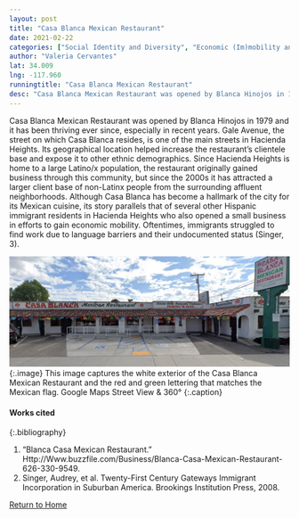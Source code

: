 ```yaml
---
layout: post
title: "Casa Blanca Mexican Restaurant"
date: 2021-02-22
categories: ["Social Identity and Diversity", "Economic (Im)mobility and Class"]
author: "Valeria Cervantes"
lat: 34.009
lng: -117.960
runningtitle: "Casa Blanca Mexican Restaurant"
desc: "Casa Blanca Mexican Restaurant was opened by Blanca Hinojos in 1979 and it has been thriving ever since, especially in recent years."
---
```

Casa Blanca Mexican Restaurant was opened by Blanca Hinojos in 1979 and it has been thriving ever since, especially in recent years. Gale Avenue, the street on which Casa Blanca resides, is one of the main streets in Hacienda Heights. Its geographical location helped increase the restaurant’s clientele base and expose it to other ethnic demographics. Since Hacienda Heights is home to a large Latino/x population, the restaurant originally gained business through this community, but since the 2000s it has attracted a larger client base of non-Latinx people from the surrounding affluent neighborhoods. Although Casa Blanca has become a hallmark of the city for its Mexican cuisine, its story parallels that of several other Hispanic immigrant residents in Hacienda Heights who also opened a small business in efforts to gain economic mobility. Oftentimes, immigrants struggled to find work due to language barriers and their undocumented status (Singer, 3). 

![Casa Blanca Mexican Restaurant](images/CasaBlancaMexicanRestaurant_Pin2_Image1.jpg)
   {:.image} 
This image captures the white exterior of the Casa Blanca Mexican Restaurant and the red and green lettering that matches the Mexican flag. Google Maps Street View & 360° 
   {:.caption} 


#### Works cited

{:.bibliography}
1. “Blanca Casa Mexican Restaurant.” Http://Www.buzzfile.com/Business/Blanca-Casa-Mexican-Restaurant-626-330-9549.  
2. Singer, Audrey, et al. Twenty-First Century Gateways Immigrant Incorporation in Suburban America. Brookings Institution Press, 2008. 

[Return to Home](https://uclachicanxstudies.github.io/BarrioSuburbanisms/)
